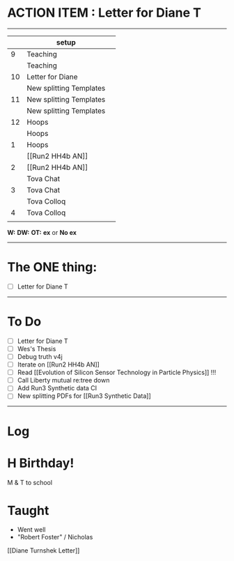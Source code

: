 # ACTION ITEM : Letter for Diane T

---

|     | setup                   |     |
| --- | ----------------------- | --- |
| 9   | Teaching                |     |
|     | Teaching                |     |
| 10  | Letter for Diane        |     |
|     | New splitting Templates |     |
| 11  | New splitting Templates |     |
|     | New splitting Templates |     |
| 12  | Hoops                   |     |
|     | Hoops                   |     |
| 1   | Hoops                   |     |
|     | [[Run2 HH4b AN]]        |     |
| 2   | [[Run2 HH4b AN]]        |     |
|     | Tova Chat               |     |
| 3   | Tova Chat               |     |
|     | Tova Colloq             |     |
| 4   | Tova Colloq             |     |
|     |                         |     |

**W:**
**DW:**
**OT:**
**ex** or **No ex**

---
# The ONE thing: 
- [ ] Letter for Diane T

---
# To Do

- [ ] Letter for Diane T
- [ ] Wes's Thesis
- [ ] Debug truth v4j
- [ ] Iterate on  [[Run2 HH4b AN]]
- [ ] Read [[Evolution of Silicon Sensor Technology in Particle Physics]] !!!
- [ ] Call Liberty mutual re:tree down
- [ ] Add Run3 Synthetic data CI
- [ ] New splitting PDFs for [[Run3 Synthetic Data]]

---

# Log


# H Birthday! 

M & T to school 

# Taught
- Went well 
- "Robert Foster" / Nicholas 

[[Diane Turnshek Letter]]
